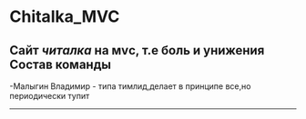 # Chitalka_MVC
Сайт *читалка* на мvс, т.е боль и унижения 
Состав команды
-------------------------

-Малыгин Владимир - типа тимлид,делает в принципе все,но периодически тупит

-------------------------
